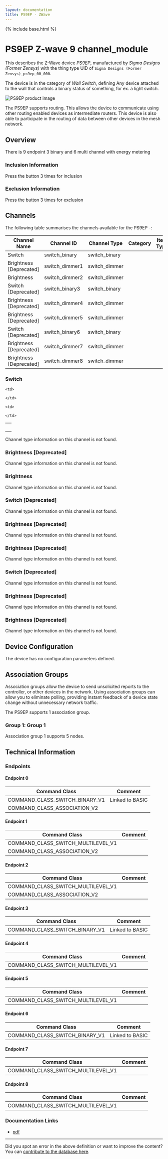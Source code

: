 ```yaml
---
layout: documentation
title: PS9EP - ZWave
---
```


{% include base.html %}

# PS9EP Z-wave 9 channel_module
This describes the Z-Wave device *PS9EP*, manufactured by *Sigma Designs (Former Zensys)* with the thing type UID of ```Sigma Designs (Former Zensys)_ps9ep_00_000```.

The device is in the category of *Wall Switch*, defining Any device attached to the wall that controls a binary status of something, for ex. a light switch.

![PS9EP product image](https://opensmarthouse.org/assets/zwave/attachments/993/IMG-20190114-180520.jpg)


The PS9EP supports routing. This allows the device to communicate using other routing enabled devices as intermediate routers.  This device is also able to participate in the routing of data between other devices in the mesh network.

## Overview

There is 9 endpoint 3 binary and 6 multi channel with energy metering   

### Inclusion Information

Press the button 3 times for inclusion 

### Exclusion Information

Press the button 3 times for exclusion 

## Channels

The following table summarises the channels available for the PS9EP -:

| Channel Name | Channel ID | Channel Type | Category | Item Type |
|--------------|------------|--------------|----------|-----------|
| Switch | switch_binary | switch_binary |  |  | 
| Brightness  [Deprecated]| switch_dimmer1 | switch_dimmer |  |  | 
| Brightness | switch_dimmer2 | switch_dimmer |  |  | 
| Switch  [Deprecated]| switch_binary3 | switch_binary |  |  | 
| Brightness  [Deprecated]| switch_dimmer4 | switch_dimmer |  |  | 
| Brightness  [Deprecated]| switch_dimmer5 | switch_dimmer |  |  | 
| Switch  [Deprecated]| switch_binary6 | switch_binary |  |  | 
| Brightness  [Deprecated]| switch_dimmer7 | switch_dimmer |  |  | 
| Brightness  [Deprecated]| switch_dimmer8 | switch_dimmer |  |  | 

### Switch
<table>
  <tr>
    <td>
       
    </td>
    
    <td>
       
    </td>
    
    <td>
       
    </td>
  </tr>
</table>

Channel type information on this channel is not found.

### Brightness [Deprecated]
Channel type information on this channel is not found.

### Brightness
Channel type information on this channel is not found.

### Switch [Deprecated]
Channel type information on this channel is not found.

### Brightness [Deprecated]
Channel type information on this channel is not found.

### Brightness [Deprecated]
Channel type information on this channel is not found.

### Switch [Deprecated]
Channel type information on this channel is not found.

### Brightness [Deprecated]
Channel type information on this channel is not found.

### Brightness [Deprecated]
Channel type information on this channel is not found.



## Device Configuration

The device has no configuration parameters defined.

## Association Groups

Association groups allow the device to send unsolicited reports to the controller, or other devices in the network. Using association groups can allow you to eliminate polling, providing instant feedback of a device state change without unnecessary network traffic.

The PS9EP supports 1 association group.

### Group 1: Group 1


Association group 1 supports 5 nodes.

## Technical Information

### Endpoints

#### Endpoint 0

| Command Class | Comment |
|---------------|---------|
| COMMAND_CLASS_SWITCH_BINARY_V1| Linked to BASIC|
| COMMAND_CLASS_ASSOCIATION_V2| |
#### Endpoint 1

| Command Class | Comment |
|---------------|---------|
| COMMAND_CLASS_SWITCH_MULTILEVEL_V1| |
| COMMAND_CLASS_ASSOCIATION_V2| |
#### Endpoint 2

| Command Class | Comment |
|---------------|---------|
| COMMAND_CLASS_SWITCH_MULTILEVEL_V1| |
| COMMAND_CLASS_ASSOCIATION_V2| |
#### Endpoint 3

| Command Class | Comment |
|---------------|---------|
| COMMAND_CLASS_SWITCH_BINARY_V1| Linked to BASIC|
#### Endpoint 4

| Command Class | Comment |
|---------------|---------|
| COMMAND_CLASS_SWITCH_MULTILEVEL_V1| |
#### Endpoint 5

| Command Class | Comment |
|---------------|---------|
| COMMAND_CLASS_SWITCH_MULTILEVEL_V1| |
#### Endpoint 6

| Command Class | Comment |
|---------------|---------|
| COMMAND_CLASS_SWITCH_BINARY_V1| Linked to BASIC|
#### Endpoint 7

| Command Class | Comment |
|---------------|---------|
| COMMAND_CLASS_SWITCH_MULTILEVEL_V1| |
#### Endpoint 8

| Command Class | Comment |
|---------------|---------|
| COMMAND_CLASS_SWITCH_MULTILEVEL_V1| |

### Documentation Links

* [pdf](https://www.opensmarthouse.org/zwavedatabase/993/Home-Automation.pdf)

---

Did you spot an error in the above definition or want to improve the content?
You can [contribute to the database here](https://www.opensmarthouse.org/zwavedatabase/993).
